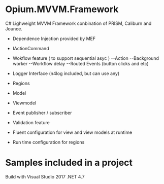 # Opium.MVVM.Framework

C# Lighweight MVVM Framework conbination of PRISM, Caliburn and Jounce. 

- Dependence Injection provided by MEF

- IActionCommand

- Wokflow feature ( to support sequential asyc )
 --Action
 --Background worker
 --Workflow delay
 --Routed Events (button clicks and etc)

- Logger Interface (n4log included, but can use any)

- Regions

- Model 

- Viewmodel 

- Event publisher / subscriber

- Validation feature

- Fluent configuration for view and view models at runtime

- Run time configuration for regions

# Samples included in a project
Build with Visual Studio 2017 .NET 4.7 
